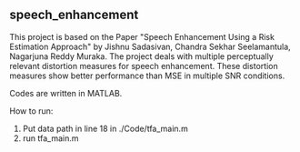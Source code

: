 ## speech_enhancement
This project is based on the Paper "Speech Enhancement Using a Risk Estimation Approach" by Jishnu Sadasivan, Chandra Sekhar Seelamantula, Nagarjuna Reddy Muraka. 
The project deals with multiple perceptually relevant distortion measures for speech enhancement. These distortion measures show better performance than MSE in multiple SNR conditions. 

Codes are written in MATLAB.

How to run: 
1. Put data path in line 18 in ./Code/tfa_main.m
2. run tfa_main.m 
